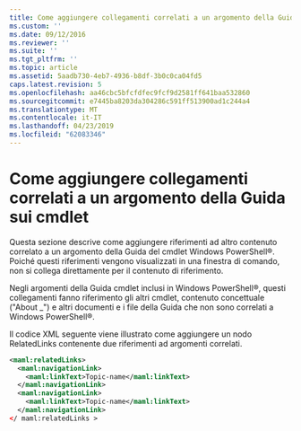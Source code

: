 ```yaml
---
title: Come aggiungere collegamenti correlati a un argomento della Guida Cmdlet | Microsoft Docs
ms.custom: ''
ms.date: 09/12/2016
ms.reviewer: ''
ms.suite: ''
ms.tgt_pltfrm: ''
ms.topic: article
ms.assetid: 5aadb730-4eb7-4936-b8df-3b0c0ca04fd5
caps.latest.revision: 5
ms.openlocfilehash: aa46cbc5bfcfdfec9fcf9d2581ff641baa532860
ms.sourcegitcommit: e7445ba8203da304286c591ff513900ad1c244a4
ms.translationtype: MT
ms.contentlocale: it-IT
ms.lasthandoff: 04/23/2019
ms.locfileid: "62083346"
---
```

# <a name="how-to-add-related-links-to-a-cmdlet-help-topic"></a>Come aggiungere collegamenti correlati a un argomento della Guida sui cmdlet

Questa sezione descrive come aggiungere riferimenti ad altro contenuto correlato a un argomento della Guida del cmdlet Windows PowerShell®. Poiché questi riferimenti vengono visualizzati in una finestra di comando, non si collega direttamente per il contenuto di riferimento.

Negli argomenti della Guida cmdlet inclusi in Windows PowerShell®, questi collegamenti fanno riferimento gli altri cmdlet, contenuto concettuale ("About _") e altri documenti e i file della Guida che non sono correlati a Windows PowerShell®.

Il codice XML seguente viene illustrato come aggiungere un nodo RelatedLinks contenente due riferimenti ad argomenti correlati.

```xml
<maml:relatedLinks>
  <maml:navigationLink>
    <maml:linkText>Topic-name</maml:linkText>
  </maml:navigationLink>
  <maml:navigationLink>
    <maml:linkText>Topic-name</maml:linkText>
  </maml:navigationLink>
</ maml:relatedLinks >
```



